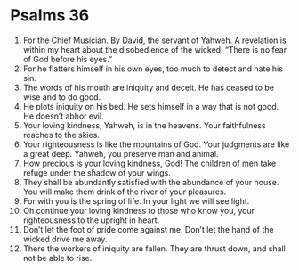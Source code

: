 ﻿
# Psalms 36
1. For the Chief Musician. By David, the servant of Yahweh. A revelation is within my heart about the disobedience of the wicked: “There is no fear of God before his eyes.” 
2. For he flatters himself in his own eyes, too much to detect and hate his sin. 
3. The words of his mouth are iniquity and deceit. He has ceased to be wise and to do good. 
4. He plots iniquity on his bed. He sets himself in a way that is not good. He doesn’t abhor evil. 
5. Your loving kindness, Yahweh, is in the heavens. Your faithfulness reaches to the skies. 
6. Your righteousness is like the mountains of God. Your judgments are like a great deep. Yahweh, you preserve man and animal. 
7. How precious is your loving kindness, God! The children of men take refuge under the shadow of your wings. 
8. They shall be abundantly satisfied with the abundance of your house. You will make them drink of the river of your pleasures. 
9. For with you is the spring of life. In your light we will see light. 
10. Oh continue your loving kindness to those who know you, your righteousness to the upright in heart. 
11. Don’t let the foot of pride come against me. Don’t let the hand of the wicked drive me away. 
12. There the workers of iniquity are fallen. They are thrust down, and shall not be able to rise. 
